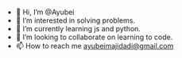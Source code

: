 - 👋 Hi, I’m @Ayubei
- 👀 I’m interested in solving problems.
- 🌱 I’m currently learning js and python.
- 💞️ I’m looking to collaborate on learning to code.
- 📫 How to reach me ayubeimajidadi@gmail.com

<!---
Ayubei/Ayubei is a ✨ special ✨ repository because its `README.md` (this file) appears on your GitHub profile.
You can click the Preview link to take a look at your changes.
--->
